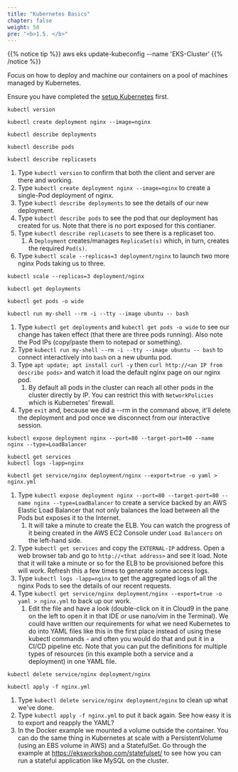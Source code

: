 ```yaml
---
title: "Kubernetes Basics"
chapter: false
weight: 50
pre: "<b>1.5. </b>"
---
```


{{% notice tip %}}
aws eks update-kubeconfig --name 'EKS-Cluster'
{{% /notice %}}

Focus on how to deploy and machine our containers on a pool of machines managed by Kubernetes.

Ensure you have completed the [setup Kubernetes](https://eks.aws.job4u.io/en/prerequisites/bootstrap) first.

```
kubectl version

kubectl create deployment nginx --image=nginx

kubectl describe deployments

kubectl describe pods

kubectl describe replicasets
```

1. Type `kubectl version` to confirm that both the client and server are there and working.
1. Type `kubectl create deployment nginx --image=nginx` to create a single-Pod deployment of nginx.
1. Type `kubectl describe deployments` to see the details of our new deployment.
1. Type `kubectl describe pods` to see the pod that our deployment has created for us. Note that there is no port exposed for this contianer.
1. Type `kubectl describe replicasets` to see there is a replicaset too.
    1. A `Deployment` creates/manages `ReplicaSet(s)` which, in turn, creates the required `Pod(s)`.
1. Type `kubectl scale --replicas=3 deployment/nginx` to launch two more nginx Pods taking us to three.

```
kubectl scale --replicas=3 deployment/nginx

kubectl get deployments

kubectl get pods -o wide

kubectl run my-shell --rm -i --tty --image ubuntu -- bash
```

1. Type `kubectl get deployments` and `kubectl get pods -o wide` to see our change has taken effect (that there are three pods running). Also note the Pod IPs (copy/paste them to notepad or something).
1. Type `kubectl run my-shell --rm -i --tty --image ubuntu -- bash` to connect interactively into `bash` on a new ubuntu pod.
1. Type `apt update; apt install curl -y` then `curl http://<an IP from describe pods>` and watch it load the default nginx page on our nginx pod.
    1. By default all pods in the cluster can reach all other pods in the cluster directly by IP. You can restrict this with `NetworkPolicies` which is Kubernetes' firewall.
1. Type `exit` and, because we did a --rm in the command above, it'll delete the deployment and pod once we disconnect from our interactive session.

```
kubectl expose deployment nginx --port=80 --target-port=80 --name nginx --type=LoadBalancer

kubectl get services
kubectl logs -lapp=nginx

kubectl get service/nginx deployment/nginx --export=true -o yaml > nginx.yml
```

1. Type `kubectl expose deployment nginx --port=80 --target-port=80 --name nginx --type=LoadBalancer` to create a service backed by an AWS Elastic Load Balancer that not only balances the load between all the Pods but exposes it to the Internet.
    1. It will take a minute to create the ELB. You can watch the progress of it being created in the AWS EC2 Console under `Load Balancers` on the left-hand side.
1. Type `kubectl get services` and copy the `EXTERNAL-IP` address. Open a web browser tab and go to `http://<that address>` and see it load. Note that it will take a minute or so for the ELB to be provisioned before this will work. Refresh this a few times to generate some access logs.
1. Type `kubectl logs -lapp=nginx` to get the aggregated logs of all the nginx Pods to see the details of our recent requests.
1. Type `kubectl get service/nginx deployment/nginx --export=true -o yaml > nginx.yml` to back up our work.
    1. Edit the file and have a look (double-click on it in Cloud9 in the pane on the left to open it in that IDE or use nano/vim in the Terminal). We could have written our requirements for what we need Kubernetes to do into YAML files like this in the first place instead of using these kubectl commands - and often you would do that and put it in a CI/CD pipeline etc. Note that you can put the definitions for multiple types of resources (in this example both a service and a deployment) in one YAML file.

```
kubectl delete service/nginx deployment/nginx

kubectl apply -f nginx.yml
```

1. Type `kubectl delete service/nginx deployment/nginx` to clean up what we've done.
1. Type `kubectl apply -f nginx.yml` to put it back again. See how easy it is to export and reapply the YAML?
1. In the Docker example we mounted a volume outside the container. You can do the same thing in Kubernetes at scale with a PersistentVolume (using an EBS volume in AWS) and a StatefulSet. Go through the example at https://eksworkshop.com/statefulset/ to see how you can run a stateful application like MySQL on the cluster.